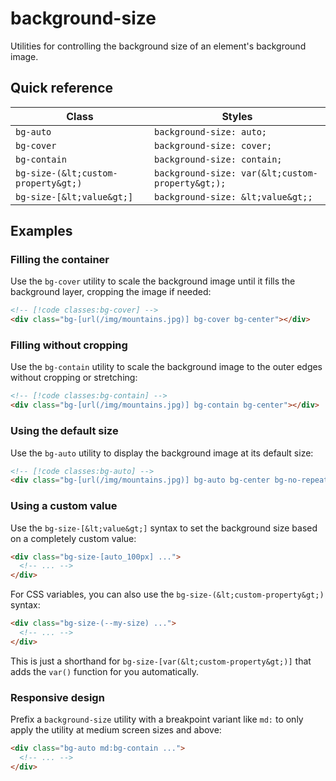 # background-size

Utilities for controlling the background size of an element's background image.

## Quick reference

| Class | Styles |
|---|---|
| `bg-auto` | `background-size: auto;` |
| `bg-cover` | `background-size: cover;` |
| `bg-contain` | `background-size: contain;` |
| `bg-size-(&lt;custom-property&gt;)` | `background-size: var(&lt;custom-property&gt;);` |
| `bg-size-[&lt;value&gt;]` | `background-size: &lt;value&gt;;` |



## Examples

### Filling the container

Use the `bg-cover` utility to scale the background image until it fills the background layer, cropping the image if needed:

```html
<!-- [!code classes:bg-cover] -->
<div class="bg-[url(/img/mountains.jpg)] bg-cover bg-center"></div>
```

### Filling without cropping

Use the `bg-contain` utility to scale the background image to the outer edges without cropping or stretching:

```html
<!-- [!code classes:bg-contain] -->
<div class="bg-[url(/img/mountains.jpg)] bg-contain bg-center"></div>
```

### Using the default size

Use the `bg-auto` utility to display the background image at its default size:

```html
<!-- [!code classes:bg-auto] -->
<div class="bg-[url(/img/mountains.jpg)] bg-auto bg-center bg-no-repeat"></div>
```

### Using a custom value

Use the `bg-size-[&lt;value&gt;]` syntax to set the background size based on a completely custom value:

```html
<div class="bg-size-[auto_100px] ...">
  <!-- ... -->
</div>
```

For CSS variables, you can also use the `bg-size-(&lt;custom-property&gt;)` syntax:

```html
<div class="bg-size-(--my-size) ...">
  <!-- ... -->
</div>
```

This is just a shorthand for `bg-size-[var(&lt;custom-property&gt;)]` that adds the `var()` function for you automatically.

### Responsive design

Prefix a `background-size` utility with a breakpoint variant like `md:` to only apply the utility at medium screen sizes and above:

```html
<div class="bg-auto md:bg-contain ...">
  <!-- ... -->
</div>
```


